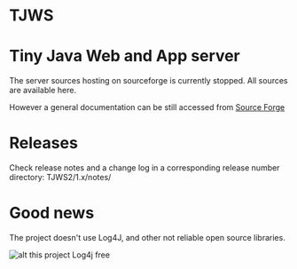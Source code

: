 TJWS
====

# Tiny Java Web and App server

The server sources hosting on sourceforge is currently stopped.
All sources are available here.

However a general documentation can be still accessed from <a href="http://tjws.sf.net">Source Forge</a>

# Releases

Check release notes and a change log in a corresponding release number directory: TJWS2/1.x/notes/

# Good news
The project doesn't use Log4J, and other not reliable open source libraries.

![alt this project Log4j free](https://github.com/drogatkin/TJWS2/blob/master/log4j2-logo.jpg?raw=true)
